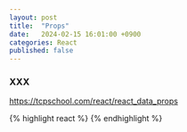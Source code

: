 ```yaml
---
layout: post
title:  "Props"
date:   2024-02-15 16:01:00 +0900
categories: React
published: false
---
```


### XXX

https://tcpschool.com/react/react_data_props

{% highlight react %}
{% endhighlight %}